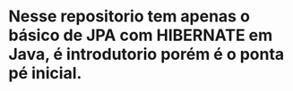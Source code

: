 # Nesse repositorio tem apenas o básico de JPA com HIBERNATE em Java, é introdutorio porém é o ponta pé inicial.
